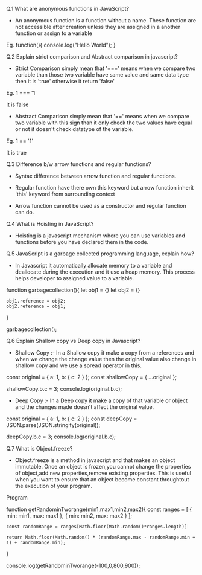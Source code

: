 Q.1 What are anonymous functions in JavaScript?

- An anonymous function is a function without a name. These function are not accessible after creation unless they are assigned in a another function or assign to a variable

Eg. function(){
    console.log("Hello World");
}

Q.2 Explain strict comparison and Abstract comparison in javascript?

- Strict Comparison simply mean that '===' means when we compare two variable than those two variable have same value and same data type then it is 'true' otherwise it return 'false'

Eg. 1 === '1'  

It is false

- Abstract Comparison simply mean that '==' means when we compare two variable with this sign than it only check the two values have equal or not it doesn't check datatype of the variable.

Eg. 1 == '1'

It is true

Q.3 Difference b/w arrow functions and regular functions?

- Syntax difference between arrow function and regular functions.

- Regular function have there own this keyword but arrow function inherit 'this' keyword from surrounding context

- Arrow function cannot be used as a constructor and regular function can do.

Q.4 What is Hoisting in JavaScript?

- Hoisting is a javascript mechanism where you can use variables and functions before you have declared them in the code.

Q.5 JavaScript is a garbage collected programming language, explain how?

- In Javascript it automatically allocate memory to a variable and deallocate during the execution and it use a heap memory. This process helps developer to assigned value to a variable.

function garbagecollection(){
    let obj1 = {}
    let obj2 = {}

    obj1.reference = obj2;
    obj2.reference = obj1;
}

garbagecollection();

Q.6 Explain Shallow copy vs Deep copy in Javascript?

- Shallow Copy :- In a Shallow copy it make a copy from a references and when we change the change value then the original value also change in shallow copy and we use a spread operator in this.

const original = { a: 1, b: { c: 2 } };
const shallowCopy = { ...original };

shallowCopy.b.c = 3;
console.log(original.b.c);

- Deep Copy :- In a Deep copy it make a copy of that variable or object and the changes made doesn't affect the original value.

const original = { a: 1, b: { c: 2 } };
const deepCopy = JSON.parse(JSON.stringify(original));

deepCopy.b.c = 3;
console.log(original.b.c);

Q.7 What is Object.freeze?

- Object.freeze is a method in javascript and that makes an object immutable. Once an object is frozen,you cannot change the properties of object,add new properties,remove existing properties. This is useful when you want to ensure that an object become constant throughtout the execution of your program.

Program

function getRandominTworange(min1,max1,min2,max2){
    const ranges = [
       { min: min1, max: max1 },
       { min: min2, max: max2 }
    ];

    const randomRange = ranges[Math.floor(Math.random()*ranges.length)]

    return Math.floor(Math.random() * (randomRange.max - randomRange.min + 1) + randomRange.min);
}

console.log(getRandominTworange(-100,0,800,900));

